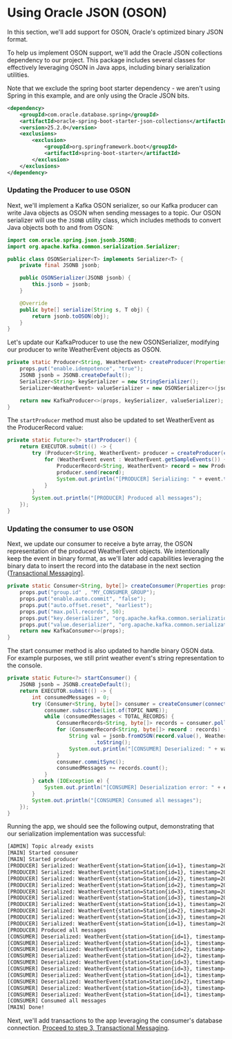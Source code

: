 # Using Oracle JSON (OSON)

In this section, we'll add support for OSON, Oracle's optimized binary JSON format.

To help us implement OSON support, we'll add the Oracle JSON collections dependency to our project. This package includes several classes for effectively leveraging OSON in Java apps, including binary serialization utilities. 

Note that we exclude the spring boot starter dependency - we aren't using Spring in this example, and are only using the Oracle JSON bits.

```xml
<dependency>
    <groupId>com.oracle.database.spring</groupId>
    <artifactId>oracle-spring-boot-starter-json-collections</artifactId>
    <version>25.2.0</version>
    <exclusions>
        <exclusion>
            <groupId>org.springframework.boot</groupId>
            <artifactId>spring-boot-starter</artifactId>
        </exclusion>
    </exclusions>
</dependency>
```

### Updating the Producer to use OSON

Next, we'll implement a Kafka OSON serializer, so our Kafka producer can write Java objects as OSON when sending messages to a topic. Our OSON serializer will use the `JSONB` utility class, which includes methods to convert Java objects both to and from OSON:

```java
import com.oracle.spring.json.jsonb.JSONB;
import org.apache.kafka.common.serialization.Serializer;

public class OSONSerializer<T> implements Serializer<T> {
    private final JSONB jsonb;

    public OSONSerializer(JSONB jsonb) {
        this.jsonb = jsonb;
    }

    @Override
    public byte[] serialize(String s, T obj) {
        return jsonb.toOSON(obj);
    }
}

```

Let's update our KafkaProducer to use the new OSONSerializer, modifying our producer to write WeatherEvent objects as OSON.

```java
private static Producer<String, WeatherEvent> createProducer(Properties props) {
    props.put("enable.idempotence", "true");
    JSONB jsonb = JSONB.createDefault();
    Serializer<String> keySerializer = new StringSerializer();
    Serializer<WeatherEvent> valueSerializer = new OSONSerializer<>(jsonb);

    return new KafkaProducer<>(props, keySerializer, valueSerializer);
}
```

The `startProducer` method must also be updated to set WeatherEvent as the ProducerRecord value:

```java
private static Future<?> startProducer() {
    return EXECUTOR.submit(() -> {
        try (Producer<String, WeatherEvent> producer = createProducer(connectionProperties())) {
            for (WeatherEvent event : WeatherEvent.getSampleEvents()) {
                ProducerRecord<String, WeatherEvent> record = new ProducerRecord<>(TOPIC_NAME, event);
                producer.send(record);
                System.out.println("[PRODUCER] Serializing: " + event.toString());
            }
        }
        System.out.println("[PRODUCER] Produced all messages");
    });
}
```

### Updating the consumer to use OSON

Next, we update our consumer to receive a byte array, the OSON representation of the produced WeatherEvent objects. We intentionally keep the event in binary format, as we'll later add capabilities leveraging the binary data to insert the record into the database in the next section ([Transactional Messaging](./transactional-messaging.md)].

```java
private static Consumer<String, byte[]> createConsumer(Properties props) {
    props.put("group.id" , "MY_CONSUMER_GROUP");
    props.put("enable.auto.commit", "false");
    props.put("auto.offset.reset", "earliest");
    props.put("max.poll.records", 50);
    props.put("key.deserializer", "org.apache.kafka.common.serialization.StringDeserializer");
    props.put("value.deserializer", "org.apache.kafka.common.serialization.ByteArrayDeserializer");
    return new KafkaConsumer<>(props);
}
```

The start consumer method is also updated to handle binary OSON data. For example purposes, we still print weather event's string representation to the console.

```java
private static Future<?> startConsumer() {
    JSONB jsonb = JSONB.createDefault();
    return EXECUTOR.submit(() -> {
        int consumedMessages = 0;
        try (Consumer<String, byte[]> consumer = createConsumer(connectionProperties())) {
            consumer.subscribe(List.of(TOPIC_NAME));
            while (consumedMessages < TOTAL_RECORDS) {
                ConsumerRecords<String, byte[]> records = consumer.poll(Duration.ofSeconds(3));
                for (ConsumerRecord<String, byte[]> record : records) {
                    String val = jsonb.fromOSON(record.value(), WeatherEvent.class)
                            .toString();
                    System.out.println("[CONSUMER] Deserialized: " + val);
                }
                consumer.commitSync();
                consumedMessages += records.count();
            }
        } catch (IOException e) {
            System.out.println("[CONSUMER] Deserialization error: " + e.getMessage());
        }
        System.out.println("[CONSUMER] Consumed all messages");
    });
}

```

Running the app, we should see the following output, demonstrating that our serialization implementation was successful:

```bash
[ADMIN] Topic already exists
[MAIN] Started consumer
[MAIN] Started producer
[PRODUCER] Serialized: WeatherEvent{station=Station{id=1}, timestamp=2025-06-03T06:00, temperature=18.2, humidity_percent=81.0, uv_index=0.0}
[PRODUCER] Serialized: WeatherEvent{station=Station{id=1}, timestamp=2025-06-03T08:00, temperature=21.7, humidity_percent=70.3, uv_index=2.5}
[PRODUCER] Serialized: WeatherEvent{station=Station{id=2}, timestamp=2025-06-03T10:00, temperature=25.4, humidity_percent=62.8, uv_index=4.9}
[PRODUCER] Serialized: WeatherEvent{station=Station{id=2}, timestamp=2025-06-03T12:00, temperature=28.6, humidity_percent=51.2, uv_index=7.3}
[PRODUCER] Serialized: WeatherEvent{station=Station{id=3}, timestamp=2025-06-03T14:00, temperature=31.6, humidity_percent=40.5, uv_index=10.5}
[PRODUCER] Serialized: WeatherEvent{station=Station{id=3}, timestamp=2025-06-03T16:00, temperature=30.1, humidity_percent=45.1, uv_index=9.0}
[PRODUCER] Serialized: WeatherEvent{station=Station{id=1}, timestamp=2025-06-03T18:00, temperature=27.0, humidity_percent=57.0, uv_index=3.8}
[PRODUCER] Serialized: WeatherEvent{station=Station{id=2}, timestamp=2025-06-03T20:00, temperature=23.5, humidity_percent=63.3, uv_index=0.9}
[PRODUCER] Serialized: WeatherEvent{station=Station{id=3}, timestamp=2025-06-03T22:00, temperature=20.8, humidity_percent=69.1, uv_index=0.0}
[PRODUCER] Serialized: WeatherEvent{station=Station{id=1}, timestamp=2025-06-04T00:00, temperature=18.6, humidity_percent=74.8, uv_index=0.0}
[PRODUCER] Produced all messages
[CONSUMER] Deserialized: WeatherEvent{station=Station{id=1}, timestamp=2025-06-03T06:00, temperature=18.2, humidity_percent=81.0, uv_index=0.0}
[CONSUMER] Deserialized: WeatherEvent{station=Station{id=1}, timestamp=2025-06-03T08:00, temperature=21.7, humidity_percent=70.3, uv_index=2.5}
[CONSUMER] Deserialized: WeatherEvent{station=Station{id=2}, timestamp=2025-06-03T10:00, temperature=25.4, humidity_percent=62.8, uv_index=4.9}
[CONSUMER] Deserialized: WeatherEvent{station=Station{id=2}, timestamp=2025-06-03T12:00, temperature=28.6, humidity_percent=51.2, uv_index=7.3}
[CONSUMER] Deserialized: WeatherEvent{station=Station{id=3}, timestamp=2025-06-03T14:00, temperature=31.6, humidity_percent=40.5, uv_index=10.5}
[CONSUMER] Deserialized: WeatherEvent{station=Station{id=3}, timestamp=2025-06-03T16:00, temperature=30.1, humidity_percent=45.1, uv_index=9.0}
[CONSUMER] Deserialized: WeatherEvent{station=Station{id=1}, timestamp=2025-06-03T18:00, temperature=27.0, humidity_percent=57.0, uv_index=3.8}
[CONSUMER] Deserialized: WeatherEvent{station=Station{id=2}, timestamp=2025-06-03T20:00, temperature=23.5, humidity_percent=63.3, uv_index=0.9}
[CONSUMER] Deserialized: WeatherEvent{station=Station{id=3}, timestamp=2025-06-03T22:00, temperature=20.8, humidity_percent=69.1, uv_index=0.0}
[CONSUMER] Deserialized: WeatherEvent{station=Station{id=1}, timestamp=2025-06-04T00:00, temperature=18.6, humidity_percent=74.8, uv_index=0.0}
[CONSUMER] Consumed all messages
[MAIN] Done!
```

Next, we'll add transactions to the app leveraging the consumer's database connection. [Proceed to step 3, Transactional Messaging](./transactional-messaging.md).